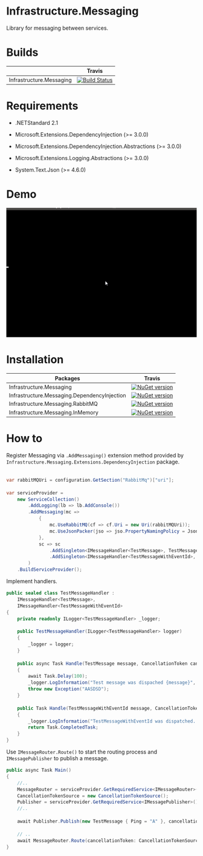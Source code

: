 # Infrastructure.Messaging

Library for messaging between services.

# Builds
||Travis|
|--------|--------|
|Infrastructure.Messaging|[![Build Status](https://travis-ci.com/Trapov/Infrastructure.Messaging.svg?branch=master)](https://travis-ci.com/Trapov/Infrastructure.Messaging)|

# Requirements
- .NETStandard 2.1

- Microsoft.Extensions.DependencyInjection (>= 3.0.0)
- Microsoft.Extensions.DependencyInjection.Abstractions (>= 3.0.0)
- Microsoft.Extensions.Logging.Abstractions (>= 3.0.0)
- System.Text.Json (>= 4.6.0)

# Demo

![messaging.gif](messaging.gif)

# Installation

|Packages|Travis|
|--------|--------|
|Infrastructure.Messaging|[![NuGet version](https://badge.fury.io/nu/Common.Infrastructure.Messaging.png)](https://badge.fury.io/nu/Common.Infrastructure.Messaging)|
|Infrastructure.Messaging.DependencyInjection|[![NuGet version](https://badge.fury.io/nu/Common.Infrastructure.Messaging.Extensions.DependencyInjection.png)](https://badge.fury.io/nu/Common.Infrastructure.Messaging.Extensions.DependencyInjection.png)|
|Infrastructure.Messaging.RabbitMQ|[![NuGet version](https://badge.fury.io/nu/Common.Infrastructure.Messaging.RabbitMQ.png)](https://badge.fury.io/nu/Common.Infrastructure.Messaging.RabbitMQ)|
|Infrastructure.Messaging.InMemory|[![NuGet version](https://badge.fury.io/nu/Common.Infrastructure.Messaging.InMemory.png)](https://badge.fury.io/nu/Common.Infrastructure.Messaging.InMemory)|




# How to

Register Messaging via `.AddMessaging()` extension method provided by `Infrastructure.Messaging.Extensions.DependencyInjection` package.
```cs

var rabbitMQUri = configuration.GetSection("RabbitMq")["uri"];

var serviceProvider = 
    new ServiceCollection()
        .AddLogging(lb => lb.AddConsole())
        .AddMessaging(mc =>
            {
                mc.UseRabbitMQ(cf => cf.Uri = new Uri(rabbitMQUri));
                mc.UseJsonPacker(jso => jso.PropertyNamingPolicy = JsonNamingPolicy.CamelCase);
            }, 
            sc => sc
                .AddSingleton<IMessageHandler<TestMessage>, TestMessageHandler>()
                .AddSingleton<IMessageHandler<TestMessageWithEventId>, TestMessageHandler>()
        )
    .BuildServiceProvider();
```

Implement handlers.

```cs
public sealed class TestMessageHandler : 
    IMessageHandler<TestMessage>,
    IMessageHandler<TestMessageWithEventId>
{
    private readonly ILogger<TestMessageHandler> _logger;

    public TestMessageHandler(ILogger<TestMessageHandler> logger)
    {
        _logger = logger;
    }

    public async Task Handle(TestMessage message, CancellationToken cancellationToken)
    {
        await Task.Delay(100);
        _logger.LogInformation("Test message was dispached {message}", message.Ping);
        throw new Exception("AASDSD");
    }

    public Task Handle(TestMessageWithEventId message, CancellationToken cancellationToken)
    {
        _logger.LogInformation("TestMessageWithEventId was dispatched. {eventId}, {text}", message.EventId, message.Text);
        return Task.CompletedTask;
    }
}
```

Use `IMessageRouter.Route()` to start the routing process and `IMessagePublisher` to publish a message.

```cs
public async Task Main()
{
	//..
	MessageRouter = serviceProvider.GetRequiredService<IMessageRouter>();
    CancellationTokenSource = new CancellationTokenSource();
    Publisher = serviceProvider.GetRequiredService<IMessagePublisher>();
	//..

	await Publisher.Publish(new TestMessage { Ping = "A" }, cancellationToken: CancellationTokenSource.Token);
	
	// ..
	await MessageRouter.Route(cancellationToken: CancellationTokenSource.Token);
}

```